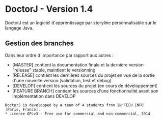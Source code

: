 DoctorJ  - Version 1.4
=======

DoctorJ est un logiciel d'apprentissage par storyline personnalisable sur le langage Java.

## Gestion des branches
Dans leur ordre d'importance par rapport aux autres :

* [MASTER] contient la documentation finale et la dernière version "release" stable, maintient le versionning
* [RELEASE] contient les dernières sources du projet en vue de la sortie d'une nouvelle version (validation, test et debug)
* [DEVELOP] contient les sources du projet (en cours de développement)
* [FEATURE BRANCH] contient les sources d'une fonctionnalité avant son implémentation dans DEVELOP

```
DoctorJ is developped by a team of 4 students from IN'TECH INFO (Paris, France).
* Licence GPLv3 - Free use for commercial and non-commercial, 2014
```
